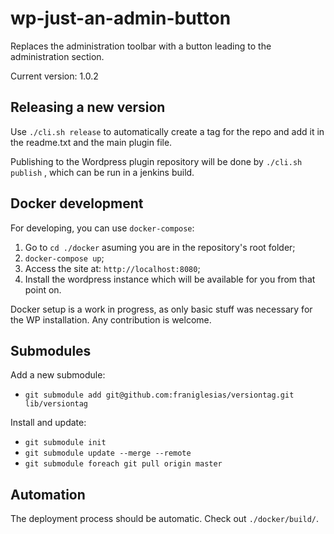 # wp-just-an-admin-button

Replaces the administration toolbar with a button leading to the administration section.

Current version: 1.0.2

## Releasing a new version

Use `./cli.sh release` to automatically create a tag for the repo and add it in the readme.txt and the main plugin file.

Publishing to the Wordpress plugin repository will be done by `./cli.sh publish` , which can be run in a jenkins build.

## Docker development

For developing, you can use `docker-compose`:

1. Go to `cd ./docker` asuming you are in the repository's root folder;
2. `docker-compose up`;
3. Access the site at: `http://localhost:8080`;
4. Install the wordpress instance which will be available for you from that point on.

Docker setup is a work in progress, as only basic stuff was necessary for the WP installation. Any contribution is welcome.

## Submodules

Add a new submodule:

- `git submodule add git@github.com:franiglesias/versiontag.git lib/versiontag`

Install and update:

- `git submodule init`
- `git submodule update --merge --remote`
- `git submodule foreach git pull origin master`

## Automation

The deployment process should be automatic. Check out `./docker/build/`.
